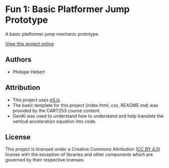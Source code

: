 # Fun 1: Basic Platformer Jump Prototype

A basic platformer jump mechanic prototype.

[View this project online](https://philippefutureby.github.io/cu-cart253/fun/2)

## Authors

- Philippe Hebert

## Attribution

- This project uses [p5.js](https://p5js.org).
- The basic template for this project (index.html, css, README.md) was provided by the CART253 course content.
- GenAI was used to understand how to understand and help translate the vertical acceleration equation into code.

## License

This project is licensed under a Creative Commons Attribution ([CC BY 4.0](https://creativecommons.org/licenses/by/4.0/deed.en)) license with the exception of libraries and other components which are governed by their respective licenses.